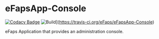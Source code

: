 # eFapsApp-Console

[![Codacy Badge](https://api.codacy.com/project/badge/Grade/c82ab68b019843899f9342cf9587aa02)](https://www.codacy.com/app/eFaps/eFapsApp-Console?utm_source=github.com&amp;utm_medium=referral&amp;utm_content=eFaps/eFapsApp-Console&amp;utm_campaign=Badge_Grade)
![Build](https://github.com/eFaps/eFapsApp-Console.svg?branch=master)](https://travis-ci.org/eFaps/eFapsApp-Console)

eFaps Application that provides an administration console.
